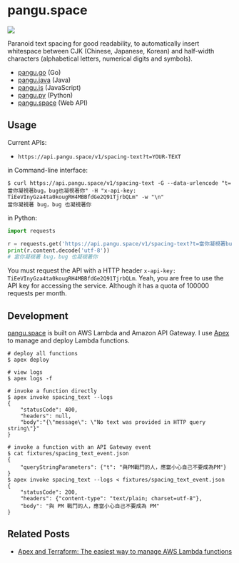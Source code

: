 # pangu.space

[![](https://img.shields.io/badge/made%20with-%e2%9d%a4-ff69b4.svg?style=flat-square)](https://vinta.ws/code/)

Paranoid text spacing for good readability, to automatically insert whitespace between CJK (Chinese, Japanese, Korean) and half-width characters (alphabetical letters, numerical digits and symbols).

- [pangu.go](https://github.com/vinta/pangu) (Go)
- [pangu.java](https://github.com/vinta/pangu.java) (Java)
- [pangu.js](https://github.com/vinta/pangu.js) (JavaScript)
- [pangu.py](https://github.com/vinta/pangu.py) (Python)
- [pangu.space](https://github.com/vinta/pangu.space) (Web API)

## Usage

Current APIs:

- `https://api.pangu.space/v1/spacing-text?t=YOUR-TEXT`

in Command-line interface:

```console
$ curl https://api.pangu.space/v1/spacing-text -G --data-urlencode "t=當你凝視著bug，bug也凝視著你" -H "x-api-key: TiEeVInyGza4ta0kougRH4MBBfdGe2Q91TjrbQLm" -w "\n"
當你凝視著 bug，bug 也凝視著你
```

in Python:

```python
import requests

r = requests.get('https://api.pangu.space/v1/spacing-text?t=當你凝視著bug，bug也凝視著你', headers={'x-api-key': 'TiEeVInyGza4ta0kougRH4MBBfdGe2Q91TjrbQLm'})
print(r.content.decode('utf-8'))
# 當你凝視著 bug，bug 也凝視著你
```

You must request the API with a HTTP header `x-api-key: TiEeVInyGza4ta0kougRH4MBBfdGe2Q91TjrbQLm`. Yeah, you are free to use the API key for accessing the service. Although it has a quota of 100000 requests per month.

## Development

[pangu.space](https://api.pangu.space/v1/) is built on AWS Lambda and Amazon API Gateway. I use [Apex](http://apex.run/) to manage and deploy Lambda functions.

```console
# deploy all functions
$ apex deploy

# view logs
$ apex logs -f

# invoke a function directly
$ apex invoke spacing_text --logs
{
    "statusCode": 400,
    "headers": null,
    "body":"{\"message\": \"No text was provided in HTTP query string\"}"
}

# invoke a function with an API Gateway event
$ cat fixtures/spacing_text_event.json
{
    "queryStringParameters": {"t": "與PM戰鬥的人，應當小心自己不要成為PM"}
}
$ apex invoke spacing_text --logs < fixtures/spacing_text_event.json
{
    "statusCode": 200,
    "headers": {"content-type": "text/plain; charset=utf-8"},
    "body": "與 PM 戰鬥的人，應當小心自己不要成為 PM"
}
```

## Related Posts

- [Apex and Terraform: The easiest way to manage AWS Lambda functions](https://vinta.ws/code/apex-and-terraform-the-easiest-way-to-manage-aws-lambda-functions.html)
